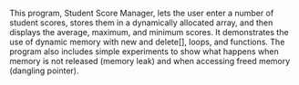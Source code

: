 This program, Student Score Manager, lets the user enter a number of student scores, stores them in a dynamically allocated array, and then displays the average, maximum, and minimum scores. It demonstrates the use of dynamic memory with new and delete[], loops, and functions. The program also includes simple experiments to show what happens when memory is not released (memory leak) and when accessing freed memory (dangling pointer).